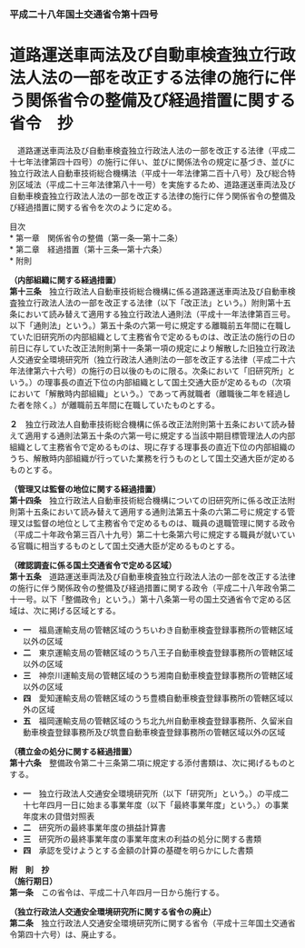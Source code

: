 ### 平成二十八年国土交通省令第十四号  
# 道路運送車両法及び自動車検査独立行政法人法の一部を改正する法律の施行に伴う関係省令の整備及び経過措置に関する省令　抄  
　道路運送車両法及び自動車検査独立行政法人法の一部を改正する法律（平成二十七年法律第四十四号）の施行に伴い、並びに関係法令の規定に基づき、並びに独立行政法人自動車技術総合機構法（平成十一年法律第二百十八号）及び総合特別区域法（平成二十三年法律第八十一号）を実施するため、道路運送車両法及び自動車検査独立行政法人法の一部を改正する法律の施行に伴う関係省令の整備及び経過措置に関する省令を次のように定める。  
  
目次  
	* 第一章　関係省令の整備（第一条―第十二条）  
	* 第二章　経過措置（第十三条―第十六条）  
	* 附則  
  
**（内部組織に関する経過措置）**  
**第十三条**　独立行政法人自動車技術総合機構に係る道路運送車両法及び自動車検査独立行政法人法の一部を改正する法律（以下「改正法」という。）附則第十五条において読み替えて適用する独立行政法人通則法（平成十一年法律第百三号。以下「通則法」という。）第五十条の六第一号に規定する離職前五年間に在職していた旧研究所の内部組織として主務省令で定めるものは、改正法の施行の日の前日に存していた改正法附則第十一条第一項の規定により解散した旧独立行政法人交通安全環境研究所（独立行政法人通則法の一部を改正する法律（平成二十六年法律第六十六号）の施行の日以後のものに限る。次条において「旧研究所」という。）の理事長の直近下位の内部組織として国土交通大臣が定めるもの（次項において「解散時内部組織」という。）であって再就職者（離職後二年を経過した者を除く。）が離職前五年間に在職していたものとする。  
  
**２**　独立行政法人自動車技術総合機構に係る改正法附則第十五条において読み替えて適用する通則法第五十条の六第一号に規定する当該中期目標管理法人の内部組織として主務省令で定めるものは、現に存する理事長の直近下位の内部組織のうち、解散時内部組織が行っていた業務を行うものとして国土交通大臣が定めるものとする。  
  
**（管理又は監督の地位に関する経過措置）**  
**第十四条**　独立行政法人自動車技術総合機構についての旧研究所に係る改正法附則第十五条において読み替えて適用する通則法第五十条の六第二号に規定する管理又は監督の地位として主務省令で定めるものは、職員の退職管理に関する政令（平成二十年政令第三百八十九号）第二十七条第六号に規定する職員が就いている官職に相当するものとして国土交通大臣が定めるものとする。  
  
**（確認調査に係る国土交通省令で定める区域）**  
**第十五条**　道路運送車両法及び自動車検査独立行政法人法の一部を改正する法律の施行に伴う関係政令の整備及び経過措置に関する政令（平成二十八年政令第二十一号。以下「整備政令」という。）第十八条第一号の国土交通省令で定める区域は、次に掲げる区域とする。  
* **一**　福島運輸支局の管轄区域のうちいわき自動車検査登録事務所の管轄区域以外の区域  
* **二**　東京運輸支局の管轄区域のうち八王子自動車検査登録事務所の管轄区域以外の区域  
* **三**　神奈川運輸支局の管轄区域のうち湘南自動車検査登録事務所の管轄区域以外の区域  
* **四**　愛知運輸支局の管轄区域のうち豊橋自動車検査登録事務所の管轄区域以外の区域  
* **五**　福岡運輸支局の管轄区域のうち北九州自動車検査登録事務所、久留米自動車検査登録事務所及び筑豊自動車検査登録事務所の管轄区域以外の区域  
  
**（積立金の処分に関する経過措置）**  
**第十六条**　整備政令第二十三条第二項に規定する添付書類は、次に掲げるものとする。  
* **一**　独立行政法人交通安全環境研究所（以下「研究所」という。）の平成二十七年四月一日に始まる事業年度（以下「最終事業年度」という。）の事業年度末の貸借対照表  
* **二**　研究所の最終事業年度の損益計算書  
* **三**　研究所の最終事業年度の事業年度末の利益の処分に関する書類  
* **四**　承認を受けようとする金額の計算の基礎を明らかにした書類  
  
**附　則　抄**  
**（施行期日）**  
**第一条**　この省令は、平成二十八年四月一日から施行する。  
  
**（独立行政法人交通安全環境研究所に関する省令の廃止）**  
**第二条**　独立行政法人交通安全環境研究所に関する省令（平成十三年国土交通省令第四十六号）は、廃止する。  
  

